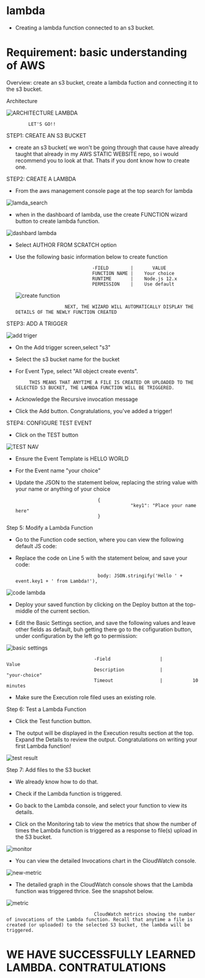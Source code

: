 # lambda

* Creating a lambda function connected to an s3 bucket.

#  Requirement: basic understanding of AWS

Overview: create an  s3 bucket, create a lambda fuction and connecting it to the s3 bucket.

Architecture

![ARCHITECTURE LAMBDA](https://user-images.githubusercontent.com/94189602/206864222-ddda1e80-9a6c-4e0e-a820-c2d912191bee.PNG)

            LET'S GO!!

STEP1: CREATE AN S3 BUCKET

* create an s3 bucket( we won't be going through that cause have already taught that already in my AWS STATIC WEBSITE repo, so i would recommend you to look at that. Thats if you dont know how to create one.

STEP2: CREATE A LAMBDA 

* From the aws management console page at the top search for lambda

![lamda_search](https://user-images.githubusercontent.com/94189602/206865032-98b2ae32-f4fa-42d9-aaaf-9b796f729e8d.PNG)

* when in the dashboard of lambda, use the create FUNCTION wizard button to create lambda function. 
 
![dashbard lambda](https://user-images.githubusercontent.com/94189602/206865387-83e10d96-2dbc-42a6-98ce-7dc5f5a2b96a.PNG)

* Select AUTHOR FROM SCRATCH option

* Use the following basic information below to create function

                                  -FIELD        |       VALUE     
                                  FUNCTION NAME |    Your choice
                                  RUNTIME       |    Node.js 12.x
                                  PERMISSION    |    Use default
    
    ![create function](https://user-images.githubusercontent.com/94189602/206866513-1164ae14-4298-4e52-b233-cfba9d2a1a6b.PNG)
          
                        NEXT, THE WIZARD WILL AUTOMATICALLY DISPLAY THE DETAILS OF THE NEWLY FUNCTION CREATED
 
 STEP3: ADD A TRIGGER
 
 ![add triger](https://user-images.githubusercontent.com/94189602/206866868-0d85d75f-1a8b-4a5b-8e2e-cfb5dd165ddc.PNG)
 
 * On the Add trigger screen,select "s3" 
 
 * Select the s3 bucket name for the bucket
 
 * For Event Type, select "All object create events".
 
            THIS MEANS THAT ANYTIME A FILE IS CREATED OR UPLOADED TO THE SELECTED S3 BUCKET, THE LAMBDA FUNCTION WILL BE TRIGGERED.
 

* Acknowledge the Recursive invocation message 

* Click the Add button. Congratulations, you've added a trigger!

STEP4: CONFIGURE TEST EVENT

* Click on the TEST button

 ![TEST NAV](https://user-images.githubusercontent.com/94189602/206868117-dcd8e99d-1967-48aa-a901-53dd2a1f5a13.PNG)

* Ensure the Event Template is HELLO WORLD

* For the Event name  "your choice"

* Update the JSON to the statement below, replacing the string value with your name or anything of your choice

                                    {
                                                "key1": "Place your name here"
                                    }
                                    
Step 5: Modify a Lambda Function

* Go to the Function code section, where you can view the following default JS code:

* Replace the code on Line 5 with the statement below, and save your code:
  
                                    body: JSON.stringify('Hello ' + event.key1 + ' from Lambda!'),

![code lambda](https://user-images.githubusercontent.com/94189602/206868559-3097f91e-7136-4461-8f63-411a08a07e6a.PNG)

* Deploy your saved function by clicking on the Deploy button at the top-middle of the current section.

* Edit the Basic Settings section, and save the following values and leave other fields as default, buh getting there go to the cofiguration button, under configuration by the left go to permission:

![basic settings](https://user-images.githubusercontent.com/94189602/206868932-aed81878-1511-4033-b692-9e11b11d3cfa.PNG)

                                    -Field                  |           Value
                                    Description             |           "your-choice"
                                    Timeout                 |           10 minutes
                                    
 * Make sure the Execution role filed uses an existing role.
 
 Step 6: Test a Lambda Function
 
* Click the Test function button.
 
* The output will be displayed in the Execution results section at the top. Expand the Details to review the output.
 Congratulations on writing your first Lambda function!

![test result](https://user-images.githubusercontent.com/94189602/206869262-89060530-7a55-4786-82f6-b48b4fb36e02.PNG)

Step 7: Add files to the  S3 bucket

* We already know how to do that.
 
 * Check if the Lambda function is triggered.
 
 * Go back to the Lambda console, and select your function to view its details.
 
 * Click on the Monitoring tab to view the metrics that show the number of times the Lambda function is triggered as a response to file(s) upload in the S3 bucket.
 
 ![monitor](https://user-images.githubusercontent.com/94189602/206869364-f6df0322-4f81-439c-9b27-7e3f853bf419.PNG)

* You can view the detailed Invocations chart in the CloudWatch console.

![new-metric](https://user-images.githubusercontent.com/94189602/206869427-4c769695-58ce-4c39-9721-9a31164a4c72.PNG)

* The detailed graph in the CloudWatch console shows that the Lambda function was triggered thrice. See the snapshot below.

![metric](https://user-images.githubusercontent.com/94189602/206869492-b99f8b46-6b75-4106-adc0-4d766bc7d19c.PNG)

                                    CloudWatch metrics showing the number of invocations of the Lambda function. Recall that anytime a file is created (or uploaded) to the selected S3 bucket, the lambda will be triggered.
                                    
# WE HAVE SUCCESSFULLY LEARNED LAMBDA. CONTRATULATIONS
